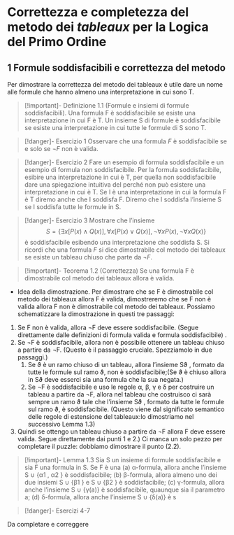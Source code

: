 # Correttezza e completezza del metodo dei *tableaux* per la Logica del Primo Ordine
## 1 Formule soddisfacibili e correttezza del metodo
Per dimostrare la correttezza del metodo dei tableaux è utile dare un nome alle formule che hanno almeno una interpretazione in cui sono T.
>[!important]- Definizione 1.1 (Formule e insiemi di formule soddisfacibili).
>Una formula F è soddisfacibile se esiste una interpretazione in cui F è T. Un insieme S di formule è soddisfacibile se esiste una interpretazione in cui tutte le formule di S sono T.

>[!danger]- Esercizio 1 
>Osservare che una formula $F$ è soddisfacibile se e solo se $\lnot F$ non è valida.

>[!danger]- Esercizio 2 
>Fare un esempio di formula soddisfacibile e un esempio di formula non soddisfacibile. Per la formula soddisfacibile, esibire una interpretazione in cui è T, per quella non soddisfacibile dare una spiegazione intuitiva del perché non può esistere una interpretazione in cui è T. Se I è una interpretazione in cui la formula F è T diremo anche che I soddisfa F. Diremo che I soddisfa l’insieme S se I soddisfa tutte le formule in S.

>[!danger]- Esercizio 3
>Mostrare che l’insieme $$S = \{\exists x[P(x)\wedge Q(x)],\forall x[P(x)\vee Q(x)],\lnot\forall xP(x), \lnot\forall xQ(x)\}$$
>è soddisfacibile esibendo una interpretazione che soddisfa S. Si ricordi che una formula $F$ si dice dimostrabile col metodo dei tableaux se esiste un tableau chiuso che parte da $\lnot F$.

>[!important]- Teorema 1.2 (Correttezza) 
>Se una formula F è dimostrabile col metodo dei tableaux allora è valida.

- Idea della dimostrazione. 
Per dimostrare che se F è dimostrabile col metodo dei tableaux allora F è valida, dimostreremo che se F non è valida allora F non è dimostrabile col
metodo dei tableaux. Possiamo schematizzare la dimostrazione in questi tre passaggi:
1. Se F non è valida, allora ¬F deve essere soddisfacibile. (Segue direttamente dalle definizioni di formula valida e formula soddisfacibile) .
2. Se ¬F è soddisfacibile, allora non è possibile ottenere un tableau chiuso a partire da ¬F. (Questo è il passaggio cruciale. Spezziamolo in due passaggi.)
	1. Se ϑ è un ramo chiuso di un tableau, allora l’insieme Sϑ , formato da tutte le formule sul ramo ϑ, non è soddisfacibile;(Se ϑ è chiuso allora in Sϑ deve esserci sia una formula che la sua negata.)
	2. Se ¬F è soddisfacibile e uso le regole α, β, γ e δ per costruire un tableau a partire da ¬F, allora nel tableau che costruisco ci sarà sempre un ramo ϑ tale che l’insieme Sϑ , formato da tutte le formule sul ramo ϑ, è soddisfacibile. (Questo viene dal significato semantico delle regole di estensione del tableaux:lo dimostriamo nel successivo Lemma 1.3)
3. Quindi se ottengo un tableau chiuso a partire da ¬F allora F deve essere valida.
Segue direttamente dai punti 1 e 2.)
Ci manca un solo pezzo per completare il puzzle: dobbiamo dimostrare il punto (2.2).
>[!important]- Lemma 1.3 
>Sia S un insieme di formule soddisfacibile e sia F una formula in S. Se F è una 
>(a) α-formula, allora anche l’insieme S ∪ {α1 , α2 } è soddisfacibile;
>(b) β-formula, allora almeno uno dei due insiemi S ∪ {β1 } e S ∪ {β2 } è soddisfacibile;
>(c) γ-formula, allora anche l’insieme S ∪ {γ(a)} è soddisfacibile, quaunque sia il parametro a;
>(d) δ-formula, allora anche l’insieme S ∪ {δ(a)} è s

>[!danger]-  Esercizi 4-7

Da completare e correggere